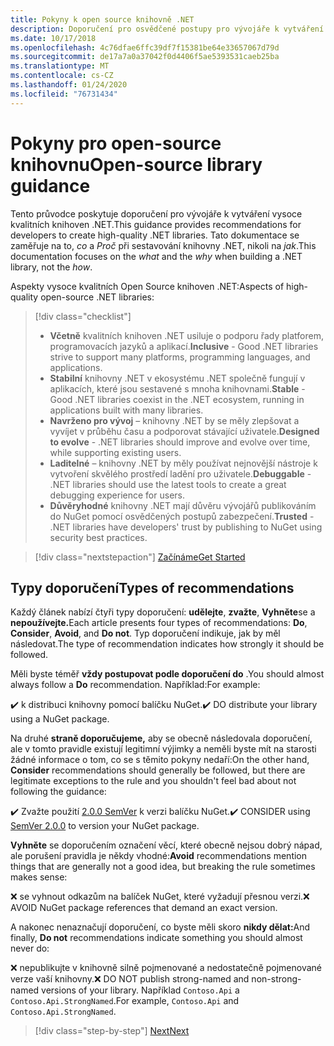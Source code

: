 ```yaml
---
title: Pokyny k open source knihovně .NET
description: Doporučení pro osvědčené postupy pro vývojáře k vytváření vysoce kvalitních knihoven .NET.
ms.date: 10/17/2018
ms.openlocfilehash: 4c76dfae6ffc39df7f15381be64e33657067d79d
ms.sourcegitcommit: de17a7a0a37042f0d4406f5ae5393531caeb25ba
ms.translationtype: MT
ms.contentlocale: cs-CZ
ms.lasthandoff: 01/24/2020
ms.locfileid: "76731434"
---
```

# <a name="open-source-library-guidance"></a><span data-ttu-id="39307-103">Pokyny pro open-source knihovnu</span><span class="sxs-lookup"><span data-stu-id="39307-103">Open-source library guidance</span></span>

<span data-ttu-id="39307-104">Tento průvodce poskytuje doporučení pro vývojáře k vytváření vysoce kvalitních knihoven .NET.</span><span class="sxs-lookup"><span data-stu-id="39307-104">This guidance provides recommendations for developers to create high-quality .NET libraries.</span></span> <span data-ttu-id="39307-105">Tato dokumentace se zaměřuje na to, *co* a *Proč* při sestavování knihovny .NET, nikoli na *jak*.</span><span class="sxs-lookup"><span data-stu-id="39307-105">This documentation focuses on the *what* and the *why* when building a .NET library, not the *how*.</span></span>

<span data-ttu-id="39307-106">Aspekty vysoce kvalitních Open Source knihoven .NET:</span><span class="sxs-lookup"><span data-stu-id="39307-106">Aspects of high-quality open-source .NET libraries:</span></span>

> [!div class="checklist"]
>
> * <span data-ttu-id="39307-107">**Včetně** kvalitních knihoven .NET usiluje o podporu řady platforem, programovacích jazyků a aplikací.</span><span class="sxs-lookup"><span data-stu-id="39307-107">**Inclusive** - Good .NET libraries strive to support many platforms, programming languages, and applications.</span></span>
> * <span data-ttu-id="39307-108">**Stabilní** knihovny .NET v ekosystému .NET společně fungují v aplikacích, které jsou sestavené s mnoha knihovnami.</span><span class="sxs-lookup"><span data-stu-id="39307-108">**Stable** - Good .NET libraries coexist in the .NET ecosystem, running in applications built with many libraries.</span></span>
> * <span data-ttu-id="39307-109">**Navrženo pro vývoj** – knihovny .NET by se měly zlepšovat a vyvíjet v průběhu času a podporovat stávající uživatele.</span><span class="sxs-lookup"><span data-stu-id="39307-109">**Designed to evolve** - .NET libraries should improve and evolve over time, while supporting existing users.</span></span>
> * <span data-ttu-id="39307-110">**Laditelné** – knihovny .NET by měly používat nejnovější nástroje k vytvoření skvělého prostředí ladění pro uživatele.</span><span class="sxs-lookup"><span data-stu-id="39307-110">**Debuggable** - .NET libraries should use the latest tools to create a great debugging experience for users.</span></span>
> * <span data-ttu-id="39307-111">**Důvěryhodné** knihovny .NET mají důvěru vývojářů publikováním do NuGet pomocí osvědčených postupů zabezpečení.</span><span class="sxs-lookup"><span data-stu-id="39307-111">**Trusted** - .NET libraries have developers' trust by publishing to NuGet using security best practices.</span></span>

> [!div class="nextstepaction"]
> [<span data-ttu-id="39307-112">Začínáme</span><span class="sxs-lookup"><span data-stu-id="39307-112">Get Started</span></span>](./get-started.md)

## <a name="types-of-recommendations"></a><span data-ttu-id="39307-113">Typy doporučení</span><span class="sxs-lookup"><span data-stu-id="39307-113">Types of recommendations</span></span>

<span data-ttu-id="39307-114">Každý článek nabízí čtyři typy doporučení: **udělejte**, **zvažte**, **Vyhněte**se a **nepoužívejte.**</span><span class="sxs-lookup"><span data-stu-id="39307-114">Each article presents four types of recommendations: **Do**, **Consider**, **Avoid**, and **Do not**.</span></span> <span data-ttu-id="39307-115">Typ doporučení indikuje, jak by měl následovat.</span><span class="sxs-lookup"><span data-stu-id="39307-115">The type of recommendation indicates how strongly it should be followed.</span></span>

<span data-ttu-id="39307-116">Měli byste téměř **vždy postupovat podle doporučení do** .</span><span class="sxs-lookup"><span data-stu-id="39307-116">You should almost always follow a **Do** recommendation.</span></span> <span data-ttu-id="39307-117">Například:</span><span class="sxs-lookup"><span data-stu-id="39307-117">For example:</span></span>

<span data-ttu-id="39307-118">✔️ k distribuci knihovny pomocí balíčku NuGet.</span><span class="sxs-lookup"><span data-stu-id="39307-118">✔️ DO distribute your library using a NuGet package.</span></span>

<span data-ttu-id="39307-119">Na druhé **straně doporučujeme,** aby se obecně následovala doporučení, ale v tomto pravidle existují legitimní výjimky a neměli byste mít na starosti žádné informace o tom, co se s těmito pokyny nedaří:</span><span class="sxs-lookup"><span data-stu-id="39307-119">On the other hand, **Consider** recommendations should generally be followed, but there are legitimate exceptions to the rule and you shouldn't feel bad about not following the guidance:</span></span>

<span data-ttu-id="39307-120">✔️ Zvažte použití [2.0.0 SemVer](https://semver.org/) k verzi balíčku NuGet.</span><span class="sxs-lookup"><span data-stu-id="39307-120">✔️ CONSIDER using [SemVer 2.0.0](https://semver.org/) to version your NuGet package.</span></span>

<span data-ttu-id="39307-121">**Vyhněte** se doporučením označení věcí, které obecně nejsou dobrý nápad, ale porušení pravidla je někdy vhodné:</span><span class="sxs-lookup"><span data-stu-id="39307-121">**Avoid** recommendations mention things that are generally not a good idea, but breaking the rule sometimes makes sense:</span></span>

<span data-ttu-id="39307-122">❌ se vyhnout odkazům na balíček NuGet, které vyžadují přesnou verzi.</span><span class="sxs-lookup"><span data-stu-id="39307-122">❌ AVOID NuGet package references that demand an exact version.</span></span>

<span data-ttu-id="39307-123">A nakonec nenaznačují doporučení, co byste měli skoro **nikdy dělat:**</span><span class="sxs-lookup"><span data-stu-id="39307-123">And finally, **Do not** recommendations indicate something you should almost never do:</span></span>

<span data-ttu-id="39307-124">❌ nepublikujte v knihovně silně pojmenované a nedostatečně pojmenované verze vaší knihovny.</span><span class="sxs-lookup"><span data-stu-id="39307-124">❌ DO NOT publish strong-named and non-strong-named versions of your library.</span></span> <span data-ttu-id="39307-125">Například `Contoso.Api` a `Contoso.Api.StrongNamed`.</span><span class="sxs-lookup"><span data-stu-id="39307-125">For example, `Contoso.Api` and `Contoso.Api.StrongNamed`.</span></span>

>[!div class="step-by-step"]
>[<span data-ttu-id="39307-126">Next</span><span class="sxs-lookup"><span data-stu-id="39307-126">Next</span></span>](get-started.md)

